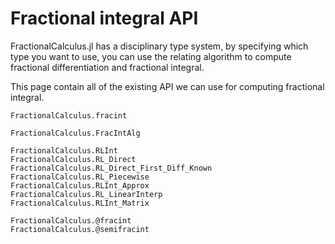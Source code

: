 # Fractional integral API

FractionalCalculus.jl has a disciplinary type system, by specifying which type you want to use, you can use the relating algorithm to compute fractional differentiation and fractional integral. 

This page contain all of the existing API we can use for computing fractional integral.

```@docs
FractionalCalculus.fracint
```

```@docs
FractionalCalculus.FracIntAlg
```

```@docs
FractionalCalculus.RLInt
FractionalCalculus.RL_Direct
FractionalCalculus.RL_Direct_First_Diff_Known
FractionalCalculus.RL_Piecewise
FractionalCalculus.RLInt_Approx
FractionalCalculus.RL_LinearInterp
FractionalCalculus.RLInt_Matrix
```

```@docs
FractionalCalculus.@fracint
FractionalCalculus.@semifracint
```

